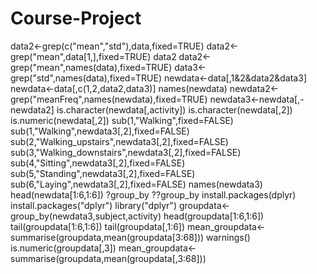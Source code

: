 Course-Project
==============
data2<-grep(c("mean","std"),data,fixed=TRUE)
data2<-grep("mean",data[1,],fixed=TRUE)
data2
data2<-grep("mean",names(data),fixed=TRUE)
data3<-grep("std",names(data),fixed=TRUE)
newdata<-data[,1&2&data2&data3]
newdata<-data[,c(1,2,data2,data3)]
names(newdata)
newdata2<-grep("meanFreq",names(newdata),fixed=TRUE)
newdata3<-newdata[,-newdata2]
is.character(newdata[,activity])
is.character(newdata[,2])
is.numeric(newdata[,2])
sub(1,"Walking",fixed=FALSE)
sub(1,"Walking",newdata3[,2],fixed=FALSE)
sub(2,"Walking_upstairs",newdata3[,2],fixed=FALSE)
sub(3,"Walking_downstairs",newdata3[,2],fixed=FALSE)
sub(4,"Sitting",newdata3[,2],fixed=FALSE)
sub(5,"Standing",newdata3[,2],fixed=FALSE)
sub(6,"Laying",newdata3[,2],fixed=FALSE)
names(newdata3)
head(newdata[1:6,1:6])
?group_by
??group_by
install.packages(dplyr)
install.packages("dplyr")
library("dplyr")
groupdata<-group_by(newdata3,subject,activity)
head(groupdata[1:6,1:6])
tail(groupdata[1:6,1:6])
tail(groupdata[,1:6])
mean_groupdata<-summarise(groupdata,mean(groupdata[3:68]))
warnings()
is.numeric(groupdata[,3])
mean_groupdata<-summarise(groupdata,mean(groupdata[,3:68]))
